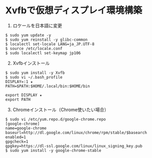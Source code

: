 # Xvfbで仮想ディスプレイ環境構築

1. ロケールを日本語に変更
```
$ sudo yum update -y
$ sudo yum reinstall -y glibc-common
$ localectl set-locale LANG=ja_JP.UTF-8
$ source /etc/locale.conf
$ sudo localectl set-keymap jp106
```

2. Xvfbインストール
```
$ sudo yum install -y Xvfb
$ sudo vi ~/.bash_profile
DISPLAY=:1 ★
PATH=$PATH:$HOME/.local/bin:$HOME/bin

export DISPLAY ★
export PATH
```

3. Chromeインストール（Chrome使いたい場合）
```
$ sudo vi /etc/yum.repo.d/google-chrome.repo
[google-chrome]
name=google-chrome
baseurl=http://dl.google.com/linux/chrome/rpm/stable/$basearch
enabled=1
gpgcheck=1
gpgkey=https://dl-ssl.google.com/linux/linux_signing_key.pub
$ sudo yum install -y google-chrome-stable
```
